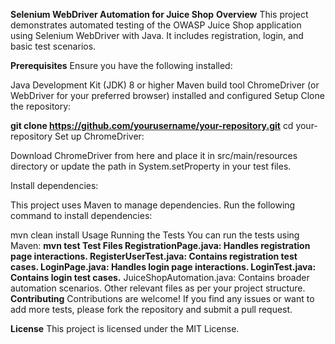**Selenium WebDriver Automation for Juice Shop**
**Overview**
This project demonstrates automated testing of the OWASP Juice Shop application using Selenium WebDriver with Java. It includes registration, login, and basic test scenarios.

**Prerequisites**
Ensure you have the following installed:

Java Development Kit (JDK) 8 or higher
Maven build tool
ChromeDriver (or WebDriver for your preferred browser) installed and configured
Setup
Clone the repository:

**git clone https://github.com/yourusername/your-repository.git**
cd your-repository
Set up ChromeDriver:

Download ChromeDriver from here and place it in src/main/resources directory or update the path in System.setProperty in your test files.

Install dependencies:

This project uses Maven to manage dependencies. Run the following command to install dependencies:

mvn clean install
Usage
Running the Tests
You can run the tests using Maven:
**mvn test
Test Files
RegistrationPage.java: Handles registration page interactions.
RegisterUserTest.java: Contains registration test cases.
LoginPage.java: Handles login page interactions.
LoginTest.java: Contains login test cases.**
JuiceShopAutomation.java: Contains broader automation scenarios.
Other relevant files as per your project structure.
**Contributing**
Contributions are welcome! If you find any issues or want to add more tests, please fork the repository and submit a pull request.

**License**
This project is licensed under the MIT License.

